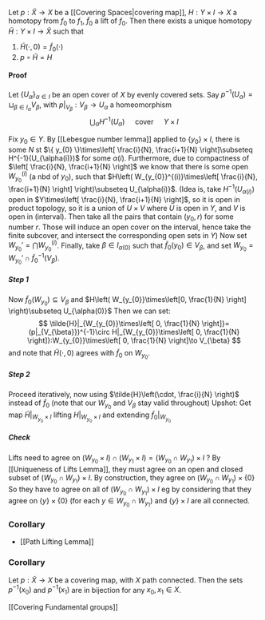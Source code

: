 Let $p:\tilde{X}\to X$ be a [[Covering Spaces|covering map]], $H:Y\times I\to X$ a homotopy from $f_{0}$ to $f_{1}$, $\tilde{f}_{0}$ a lift of $f_{0}$. Then there exists a unique homotopy $\tilde{H}:Y\times I\to \tilde{X}$ such that 
1. $\tilde{H}(\cdot,0)=\tilde{f}_{0}(\cdot)$
2. $p\circ \tilde{H}=H$
#### Proof
Let $\{ U_{\alpha} \}_{\alpha \in I}$ be an open cover of $X$ by evenly covered sets.
Say $p ^{-1}(U_{\alpha})=\sqcup_{\beta \in I_{\alpha}}V_{\beta}$, with $p|_{V_{\beta}}:V_{\beta}\to U_{\alpha}$ a homeomorphism 
$$
\bigcup_{\alpha}H^{-1}(U_{\alpha})\quad\text{ cover } \quad Y\times I
$$

Fix $y_{0}\in Y$.
By [[Lebesgue number lemma]] applied to $\{ y_{0} \}\times I$, there is some $N$ st $\{ y_{0} \}\times\left[ \frac{i}{N}, \frac{i+1}{N} \right]\subseteq H^{-1}(U_{\alpha(i)})$ for some $\alpha(i)$.
Furthermore, due to compactness of $\left[ \frac{i}{N}, \frac{i+1}{N} \right]$ we know that there is some open $W_{y_{0}}^{(i)}$ (a nbd of $y_{0}$), such that $H\left( W_{y_{0}}^{(i)}\times\left[ \frac{i}{N}, \frac{i+1}{N} \right] \right)\subseteq U_{\alpha(i)}$. 
(Idea is, take $H^{-1}(U_{\alpha(i)})$ open in $Y\times\left[ \frac{i}{N}, \frac{i+1}{N} \right]$, so it is open in product topology, so it is a union of $U\times V$ where $U$ is open in $Y$, and $V$ is open in (interval). Then take all the pairs that contain $(y_{0},r)$ for some number $r$. Those will induce an open cover on the interval, hence take the finite subcover, and intersect the corresponding open sets in $Y$)
Now set $W_{y_{0}}'=\bigcap W_{y_{0}}^{(i)}$. 
Finally, take $\beta \in I_{\alpha(0)}$ such that $\tilde{f}_{0}(y_{0})\in V_{\beta}$, and set $W_{y_{0}}=W_{y_{0}}'\cap \tilde{f}_{0}^{-1}(V_{\beta})$.
##### Step 1
Now $\tilde{f}_{0}(W_{y_{0}})\subseteq V_{\beta}$ and $H\left( W_{y_{0}}\times\left[0, \frac{1}{N} \right] \right)\subseteq U_{\alpha(0)}$
Then we can set:
$$
\tilde{H}|_{W_{y_{0}}\times\left[ 0, \frac{1}{N} \right]}=(p|_{V_{\beta}})^{-1}\circ H|_{W_{y_{0}}\times\left[ 0, \frac{1}{N} \right]}:W_{y_{0}}\times\left[ 0, \frac{1}{N} \right]\to V_{\beta}
$$
and note that $\tilde{H}(\cdot,0)$ agrees with $\tilde{f}_{0}$ on $W_{y_{0}}$.
##### Step 2
Proceed iteratively, now using $\tilde{H}\left(\cdot, \frac{i}{N} \right)$ instead of $\tilde{f}_{0}$ (note that our $W_{y_{0}}$ and $V_{\beta}$ stay valid throughout)
Upshot:
Get map $\tilde{H}|_{W_{y_{0}}\times I}$ lifting $H|_{W_{y_{0}}\times I}$ and extending $\tilde{f}_{0}|_{W_{y_{0}}}$

##### Check
Lifts need to agree on $(W_{y_{0}}\times I)\cap(W_{y_{1}}\times I)=(W_{y_{0}}\cap W_{y_{1}})\times I$ ?
By [[Uniqueness of Lifts Lemma]], they must agree on an open and closed subset of $(W_{y_{0}}\cap W_{y_{1}})\times I$.
By construction, they agree on $(W_{y_{0}}\cap W_{y_{1}})\times \{ 0 \}$
So they have to agree on all of $(W_{y_{0}}\cap W_{y_{1}})\times I$
eg by considering that they agree on $\{ y \}\times \{ 0 \}$ (for each $y\in W_{y_{0}}\cap W_{y_{1}}$) and $\{ y \}\times I$ are all connected.

### Corollary
- [[Path Lifting Lemma]]
### Corollary
Let $p:\tilde{X}\to X$ be a covering map, with $X$ path connected. Then the sets $p ^{-1}(x_{0})$ and $p ^{-1}(x_{1})$ are in bijection for any $x_0,x_{1}\in X$.

[[Covering Fundamental groups]]